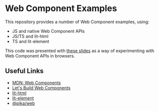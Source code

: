 # Web Component Examples

This repository provides a number of Web Component examples, using:

- JS and native Web Component APIs
- JS/TS and lit-html
- TS and lit-element

This code was presented with [these slides](https://slides.com/jonnyarnold/deck#/)
as a way of experimenting with Web Component APIs in browsers.

## Useful Links

- [MDN: Web Components](https://developer.mozilla.org/en-US/docs/Web/Web_Components)
- [Let's Build Web Components](https://dev.to/bennypowers/lets-build-web-components-part-1-the-standards-3e85)
- [lit-html](https://lit-html.polymer-project.org/)
- [lit-element](https://lit-element.polymer-project.org/)
- [@pika/web](https://www.pikapkg.com/blog/pika-web-a-future-without-webpack)

